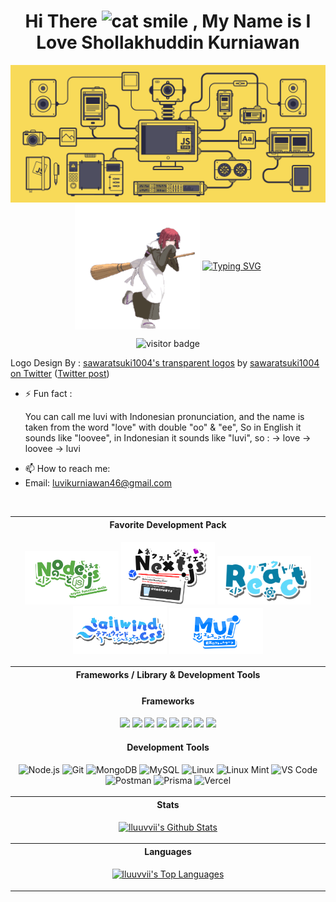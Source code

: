   <h1 align="center">
    Hi There
    <img src="https://raw.githubusercontent.com/Tarikul-Islam-Anik/Animated-Fluent-Emojis/master/Emojis/Smilies/Grinning%20Cat%20with%20Smiling%20Eyes.png" alt="cat smile" width="40" height="40" />
    , My Name is I Love Shollakhuddin Kurniawan
  </h1>
  
  <p align="center">
    <img src="https://github.com/lluuvvii/lluuvvii/blob/main/js.gif" alt="jsgif" >
  <img src="https://github.com/lluuvvii/lluuvvii/blob/main/kohaku-melty-blood.gif" alt="Kohaku" width="200" height="200" align="center" />
  <a href="https://git.io/typing-svg"><img src="https://readme-typing-svg.demolab.com?font=Fira+Code&duration=2000&pause=1000&color=FF4545&background=FFFFFF00&center=false&vCenter=true&random=false&width=435&lines=A+fullstack+web+developer;flexible+and+dynamic+principle;Casual+Gamer;Otaku/Weeb;Classical+Music+Enjoyer" alt="Typing SVG" /></a>
    <p align="center">
      <img src="https://visitor-badge.laobi.icu/badge?page_id=lluuvvii.lluuvvii&left_color=grey&right_color=red&format=true" alt="visitor badge">
    </p>
  <p align="left">Logo Design By : <a href="https://onedrive.live.com/?id=4B3290FB3CEB441A!9144&resid=4B3290FB3CEB441A!9144&ithint=folder&authkey=!ADkelorAY-HPbS4&cid=4b3290fb3ceb441a">sawaratsuki1004's transparent logos</a> by <a href="https://twitter.com/sawaratsuki1004">sawaratsuki1004 on Twitter</a> (<a href="https://twitter.com/sawaratsuki1004/status/1782079506083381657">Twitter post</a>)</p>
  </p>
</p>

- ⚡ Fun fact : <p>
You can call me luvi with Indonesian pronunciation, and the name is taken from the word "love" with double "oo" & "ee", So in English it sounds like "loovee", in Indonesian it sounds like "luvi", so : -> love -> loovee -> luvi
</p>

- 📫 How to reach me:
- Email: luvikurniawan46@gmail.com

<br>

<table width="100%">
  <tr>
    <th style="text-align: center;">Favorite Development Pack</th>
  </tr>
  <tr>
    <td>
      <p align="center">
        <img src="https://github.com/lluuvvii/lluuvvii/blob/main/Node.js.png" alt="Node.js Logo" width="150" />
        <img src="https://github.com/lluuvvii/lluuvvii/blob/main/Next.js.png" alt="Next.js Logo" width="150" />
        <img src="https://github.com/lluuvvii/lluuvvii/blob/main/React.png" alt="React Logo" width="150" />
        <img src="https://github.com/lluuvvii/lluuvvii/blob/main/Tailwindcss6.png" alt="Tailwind CSS Logo" width="150" />
        <img src="https://github.com/lluuvvii/lluuvvii/blob/main/MUIT.png" alt="MUI Logo" width="150" />
      </p>
    </td>
  </tr>
  <tr>
    <th style="text-align: center;">Frameworks / Library & Development Tools</th>
  </tr>
  <tr>
    <td>
      <h4 align="center">Frameworks</h4>
      <p align="center">
        <img src="https://img.shields.io/badge/Next-black?style=for-the-badge&logo=next.js&logoColor=white">
        <img src="https://img.shields.io/badge/tailwindcss-%2338B2AC.svg?style=for-the-badge&logo=tailwind-css&logoColor=white">
        <img src="https://img.shields.io/badge/react-%2320232a.svg?style=for-the-badge&logo=react&logoColor=%2361DAFB">
        <img src="https://img.shields.io/badge/express.js-%23404d59.svg?style=for-the-badge&logo=express&logoColor=%2361DAFB">
        <img src="https://img.shields.io/badge/bootstrap-%238511FA.svg?style=for-the-badge&logo=bootstrap&logoColor=white">
        <img src="https://img.shields.io/badge/MUI-%230081CB.svg?style=for-the-badge&logo=mui&logoColor=white">
        <img src="https://img.shields.io/badge/-React%20Query-FF4154?style=for-the-badge&logo=react%20query&logoColor=white">
        <img src="https://img.shields.io/badge/CodeIgniter-%23EF4223.svg?style=for-the-badge&logo=codeIgniter&logoColor=white">
      </p>
      <h4 align="center">Development Tools</h4>
      <p align="center">
        <img src="https://skillicons.dev/icons?i=nodejs&theme=dark" alt="Node.js">
        <img src="https://skillicons.dev/icons?i=git&theme=dark" alt="Git">
        <img src="https://skillicons.dev/icons?i=mongodb&theme=dark" alt="MongoDB">
        <img src="https://skillicons.dev/icons?i=mysql&theme=dark" alt="MySQL">
        <img src="https://skillicons.dev/icons?i=linux&theme=dark" alt="Linux">
        <img src="https://skillicons.dev/icons?i=mint&theme=dark" alt="Linux Mint">
        <img src="https://skillicons.dev/icons?i=vscode&theme=dark" alt="VS Code">
        <img src="https://skillicons.dev/icons?i=postman&theme=dark" alt="Postman">
        <img src="https://skillicons.dev/icons?i=prisma&theme=dark" alt="Prisma">
        <img src="https://skillicons.dev/icons?i=vercel&theme=dark" alt="Vercel">
      </p>
    </td>
  </tr>
  <tr>
    <th style="text-align: center;">Stats</th>
  </tr>
  <tr>
    <td>
      <p align="center">
        <a href="https://github.com/lluuvvii/">
          <img alt="lluuvvii's Github Stats" src="https://denvercoder1-github-readme-stats.vercel.app/api/?username=lluuvvii&show_icons=true&count_private=true&theme=radical#gh-dark-mode-only&hide_border=true&bg_color=1F222E&title_color=F85D7F&icon_color=F8D866" width="500px"/>
        </a>
      </p>
    </td>
  </tr>
  <tr>
    <th style="text-align: center;">Languages</th>
  </tr>
  <tr>
    <td>
      <p align="center">
        <a href="https://github.com/lluuvvii">
          <img alt="lluuvvii's Top Languages" src="https://github-readme-stats.vercel.app/api/top-langs/?username=lluuvvii&langs_count=8&layout=donut&theme=radical#gh-dark-mode-only&hide_border=true&bg_color=1F222E&title_color=F85D7F&icon_color=F8D866&hide=Jupyter%20Notebook" width="500px" />
        </a>
      </p>
    </td>
  </tr>
</table>



<!--
<img alt="snake contribution" src="https://raw.githubusercontent.com/lluuvvii/lluuvvii/output/github-contribution-grid-snake.svg" />
-->

<!--
**lluuvvii/lluuvvii** is a ✨ _special_ ✨ repository because its `README.md` (this file) appears on your GitHub profile.

Here are some ideas to get you started:

- 🔭 I’m currently working on ...
- 🌱 I’m currently learning ...
- 👯 I’m looking to collaborate on ...
- 🤔 I’m looking for help with ...
- 💬 Ask me about ...
- 📫 How to reach me: ...
- 😄 Pronouns: ...
- ⚡ Fun fact: ...
-->
